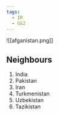 ```yaml
---
tags:
  - IR
  - GS2
---
```

![[afganistan.png]]

## Neighbours
1. India
2. Pakistan
3. Iran
4. Turkmenistan
5. Uzbekistan
6. Tazikistan